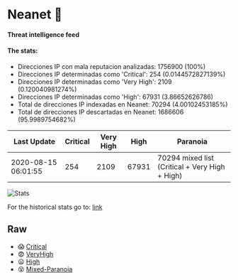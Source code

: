 # Neanet :hocho:
#### Threat intelligence feed
#### The stats:

- Direcciones IP con mala reputacion analizadas: 1756900 (100%)
- Direcciones IP determinadas como 'Critical':  254 (0.0144572827139%)
- Direcciones IP determinadas como 'Very High':  2109 (0.120040981274%)
- Direcciones IP determinadas como 'High':  67931 (3.86652626786)
- Total de direcciones IP indexadas en Neanet:  70294 (4.00102453185%)
- Total de direcciones IP descartadas en Neanet:  1686606 (95.9989754682%)

| Last Update | Critical | Very High | High | Paranoia |
| --- | --- | --- | --- | --- |
| 2020-08-15 06:01:55 | 254 | 2109 | 67931 | 70294 mixed list (Critical + Very High + High)|

![Stats](https://docs.google.com/spreadsheets/d/e/2PACX-1vSnaNMIXVabIpDJjufMlzH7poXnshF3mgd8Is1g9ytUEzVsP5my4Trn8f-xkoLLQ38xpL3HtmUexLo6/pubchart?oid=501124687&format=image)

For the historical stats go to: [link](/stats.csv)
## Raw
- :scream: [Critical](https://raw.githubusercontent.com/JavaGarcia/Neanet/master/blacklists/neanet_critical.txt)
- :fearful: [VeryHigh](https://raw.githubusercontent.com/JavaGarcia/Neanet/master/blacklists/neanet_veryHigh.txtt)
- :frowning: [High](https://raw.githubusercontent.com/JavaGarcia/Neanet/master/blacklists/neanet_high.txt)
- :dizzy_face: [Mixed-Paranoia](https://raw.githubusercontent.com/JavaGarcia/Neanet/master/blacklists/neanet_all.txt)
































































































































































































